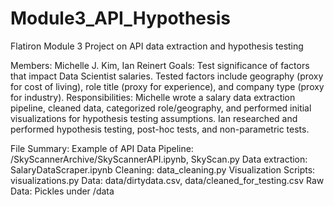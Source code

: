 # Module3_API_Hypothesis
Flatiron Module 3 Project on API data extraction and hypothesis testing

Members: Michelle J. Kim, Ian Reinert
Goals: Test significance of factors that impact Data Scientist salaries. Tested factors include geography (proxy for cost of living), role title (proxy for experience), and company type (proxy for industry).
Responsibilities: Michelle wrote a salary data extraction pipeline, cleaned data, categorized role/geography, and performed initial visualizations for hypothesis testing assumptions. Ian researched and performed hypothesis testing, post-hoc tests, and non-parametric tests. 

File Summary:
Example of API Data Pipeline: /SkyScannerArchive/SkyScannerAPI.ipynb, SkyScan.py
Data extraction: SalaryDataScraper.ipynb
Cleaning: data_cleaning.py
Visualization Scripts: visualizations.py
Data: data/dirtydata.csv, data/cleaned_for_testing.csv
Raw Data: Pickles under /data